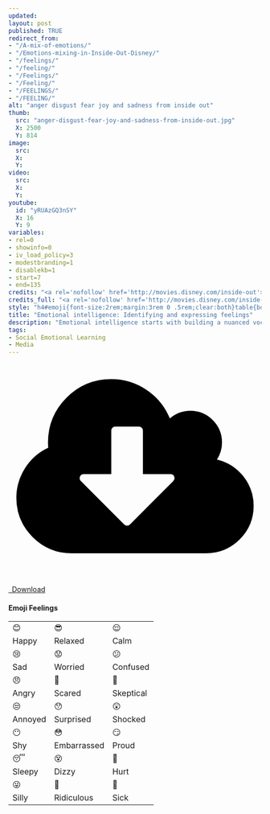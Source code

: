 ```yaml
---
updated:
layout: post
published: TRUE
redirect_from: 
- "/A-mix-of-emotions/"
- "/Emotions-mixing-in-Inside-Out-Disney/"
- "/feelings/"
- "/feeling/"
- "/Feelings/"
- "/Feeling/"
- "/FEELINGS/"
- "/FEELING/"
alt: "anger disgust fear joy and sadness from inside out"
thumb:
  src: "anger-disgust-fear-joy-and-sadness-from-inside-out.jpg"
  X: 2500
  Y: 814
image:
  src: 
  X: 
  Y: 
video:
  src: 
  X: 
  Y: 
youtube:
  id: "yRUAzGQ3nSY"
  X: 16
  Y: 9
variables:
- rel=0
- showinfo=0
- iv_load_policy=3
- modestbranding=1
- disablekb=1
- start=7
- end=135
credits: "<a rel='nofollow' href='http://movies.disney.com/inside-out'>Inside Out &copy;&nbsp;Disney/Pixar</a>"
credits_full: "<a rel='nofollow' href='http://movies.disney.com/inside-out-gallery?image_id=546b884038ffb941b24bbe7d'>Anger</a>, <a rel='nofollow' href='http://movies.disney.com/inside-out-gallery?image_id=546aa33b41d2423ab9c7241a'>Disgust</a>, <a rel='nofollow' href='http://movies.disney.com/inside-out-gallery?image_id=546b8887dd72e44a743b1cb7'>Fear</a>, <a rel='nofollow' href='http://movies.disney.com/inside-out-gallery?image_id=546b88cf3109eb3fe545c0d5'>Joy</a>, and <a rel='nofollow' href='http://movies.disney.com/inside-out-gallery?image_id=5466b5bfdd72e44a7a3b5172'>Sadness</a> images are under &copy; by <a rel='nofollow' href='http://movies.disney.com/inside-out'>Disney/Pixar</a> and used by invitation to <a rel='nofollow' href='http://movies.disney.com/inside-out-gallery'>share</a>.<br><a rel='nofollow' href='https://youtu.be/yRUAzGQ3nSY'><em>Inside Out - Official US Trailer</em></a> by <a rel='nofollow' href='https://youtube.com/user/DisneyPixar'>Disney-Pixar</a> is licensed under <a rel='nofollow' href='https://www.youtube.com/static?template=terms'>Standard YouTube License</a>."
style: "h4#emoji{font-size:2rem;margin:3rem 0 .5rem;clear:both}table{border-collapse:collapse;margin:0 auto}td{padding:0 .25em;line-height:1}tr:nth-child(2n-1)>td{font-size:7rem}tr:nth-child(2n)>td{padding-bottom:1.5rem;font-size:1.25rem}@media(max-width:672px){tr:nth-child(2n-1)>td{font-size:calc((100vw - 5em) / 5)}}"
title: "Emotional intelligence: Identifying and expressing feelings"
description: "Emotional intelligence starts with building a nuanced vocabulary for your child to use as they develop their ability to identify and express their feelings."
tags:
- Social Emotional Learning
- Media
---
```

<amp-img alt="Plutchik's Wheel of Emotions" src="{{site.cache}}/320/Plutchik-Wheel-of-Emotions.jpg" srcset="{{site.cache}}/320/Plutchik-Wheel-of-Emotions.jpg 320w,{{site.cache}}/640/Plutchik-Wheel-of-Emotions.jpg 640w,{{site.cache}}/1280/Plutchik-Wheel-of-Emotions.jpg 1280w,{{site.cache}}/1920/Plutchik-Wheel-of-Emotions.jpg 1920w" layout="responsive" width="1920" height="1920"></amp-img>
<div class="float right side">
	<div>
		<a class="download" rel="nofollow" href="{{site.url}}/Emoji-Feelings.pdf" target="_blank">
			<amp-img alt="Emoji Feelings" width="414" height="555" src="{{site.cache}}/books/Emoji-Feelings.jpg" sizes="8.625rem"></amp-img>
			<div><svg class="fontawesome" xmlns="http://www.w3.org/2000/svg" viewBox="0 0 2048 1792"><path d="M1344 928q0-14-9-23t-23-9h-224v-352q0-13-9.5-22.5t-22.5-9.5h-192q-13 0-22.5 9.5t-9.5 22.5v352h-224q-13 0-22.5 9.5t-9.5 22.5q0 14 9 23l352 352q9 9 23 9t23-9l351-351q10-12 10-24zm640 224q0 159-112.5 271.5t-271.5 112.5h-1088q-185 0-316.5-131.5t-131.5-316.5q0-130 70-240t188-165q-2-30-2-43 0-212 150-362t362-150q156 0 285.5 87t188.5 231q71-62 166-62 106 0 181 75t75 181q0 76-41 138 130 31 213.5 135.5t83.5 238.5z"/></svg>&ensp;Download</div>
		</a>
	</div>
</div>
<h4 id="emoji" class="center">Emoji Feelings</h4>
<table class="center">
	<tr>
		<td>&#x1f60a;</td>
		<td>&#x1f60e;</td>
		<td>&#x1f60c;</td>
	</tr>
	<tr>
		<td>Happy</td>
		<td>Relaxed</td>
		<td>Calm</td>
	</tr>
	<tr>
		<td>&#x1f622;</td>
		<td>&#x1f61f;</td>
		<td>&#x1f615;</td>
	</tr>
	<tr>
		<td>Sad</td>
		<td>Worried</td>
		<td>Confused</td>
	</tr>
	<tr>
		<td>&#x1f620;</td>
		<td>&#x1f62c;</td>
		<td>&#x1f928;</td>
	</tr>
	<tr>
		<td>Angry</td>
		<td>Scared</td>
		<td>Skeptical</td>
	</tr>
	<tr>
		<td>&#x1f612;</td>
		<td>&#x1f62f;</td>
		<td>&#x1f632;</td>
	</tr>
	<tr>
		<td>Annoyed</td>
		<td>Surprised</td>
		<td>Shocked</td>
	</tr>
	<tr>
		<td>&#x1f636;</td>
		<td>&#x1f633;</td>
		<td>&#x1f60f;</td>
	</tr>
	<tr>
		<td>Shy</td>
		<td>Embarrassed</td>
		<td>Proud</td>
	</tr>
	<tr>
		<td>&#x1f634;</td>
		<td>&#x1f635;</td>
		<td>&#x1f915;</td>
	</tr>
	<tr>
		<td>Sleepy</td>
		<td>Dizzy</td>
		<td>Hurt</td>
	</tr>
	<tr>
		<td>&#x1f61c;</td>
		<td>&#x1f921;</td>
		<td>&#x1f912;</td>
	</tr>
	<tr>
		<td>Silly</td>
		<td>Ridiculous</td>
		<td>Sick</td>
	</tr>
</table>